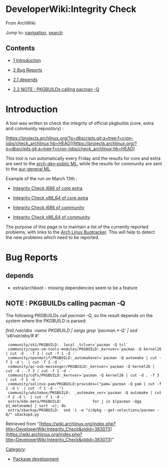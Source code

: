 # DeveloperWiki:Integrity Check

From ArchWiki

Jump to: [navigation](#column-one), [search](#searchInput)

## Contents

* [1 Introduction](#Introduction)

* [2 Bug Reports](#Bug_Reports)
* [2.1 depends](#depends)

* [2.2 NOTE : PKGBUILDs calling pacman -Q](#NOTE_:_PKGBUILDs_calling_pacman_-Q)

# Introduction

A tool was written to check the integrity of official pkgbuilds (core, extra and community repository) :

[https://projects.archlinux.org/?p=dbscripts.git;a=tree;f=cron-jobs/check_archlinux;hb=HEAD](https://projects.archlinux.org/?p=dbscripts.git;a=tree;f=cron-jobs/check_archlinux;hb=HEAD)

This tool is run automatically every Friday and the results for core and extra are sent to the [arch-dev-public ML](https://www.archlinux.org/mailman/listinfo/arch-dev-public), while the results for community are sent to the [aur-general ML](https://www.archlinux.org/mailman/listinfo/aur-general).

Example of the run on March 13th :

* [Integrity Check i686 of core,extra](https://www.archlinux.org/pipermail/arch-dev-public/2009-March/010715.html)

* [Integrity Check x86_64 of core,extra](https://www.archlinux.org/pipermail/arch-dev-public/2009-March/010716.html)

* [Integrity Check i686 of community](https://www.archlinux.org/pipermail/aur-general/2009-March/004054.html)

* [Integrity Check x86_64 of community](https://www.archlinux.org/pipermail/aur-general/2009-March/004055.html)

The purpose of this page is to maintain a list of the currently reported problems, with links to the [Arch Linux Bugtracker](https://bugs.archlinux.org/). This will help to detect the new problems which need to be reported.

# Bug Reports

## depends

* extra/archboot - missing dependencies seem to be a feature

## NOTE : PKGBUILDs calling pacman -Q

The following PKGBUILDs call _pacman -Q_, so the result depends on the system where the PKGBUILD is parsed:

_find /var/abs -name PKGBUILD | xargs grep 'pacman.*-Q' | sed 's#/var/abs/# #'_

```
 community/sk1/PKGBUILD:  local _tclver=`pacman -Q tcl`
 community/open-vm-tools-modules/PKGBUILD:_kernver=`pacman -Q kernel26 | cut -d . -f 3 | cut -f 1 -d -`
 community/openmotif/PKGBUILD:_automakever=`pacman -Q automake | cut -f 2 -d \  | cut -f 1 -d -`
 community/qc-usb-messenger/PKGBUILD:_kernver=`pacman -Q kernel26 | cut -d . -f 3 | cut -f 1 -d -`
 community/cdfs/PKGBUILD:_kernver=`pacman -Q kernel26 | cut -d . -f 3 | cut -f 1 -d -`
 community/selinux-pam/PKGBUILD:provides=("pam=`pacman -Q pam | cut -f 2 -d \  | cut -f 1 -d -`")
 community/whitebox/PKGBUILD:  _automake_ver=`pacman -Q automake | cut -f 2 -d \  | cut -f 1 -d -`
 extra/kde-meta/PKGBUILD:              for j in $(pacman -Qgq ${_metaname} | sort -u); do
 extra/sbackup/PKGBUILD:  sed -i -e "s/dpkg --get-selections/pacman -Q/" sbackupd.py

```

Retrieved from "[https://wiki.archlinux.org/index.php?title=DeveloperWiki:Integrity_Check&oldid=383073](https://wiki.archlinux.org/index.php?title=DeveloperWiki:Integrity_Check&oldid=383073)"

[Category](/index.php/Special:Categories "Special:Categories"):

* [Package development](/index.php/Category:Package_development "Category:Package development")